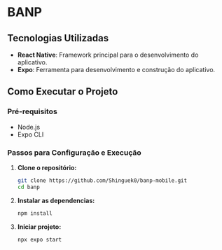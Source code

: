# BANP

## Tecnologias Utilizadas
- **React Native**: Framework principal para o desenvolvimento do aplicativo.
- **Expo**: Ferramenta para desenvolvimento e construção do aplicativo.


## Como Executar o Projeto
### Pré-requisitos
- Node.js
- Expo CLI

### Passos para Configuração e Execução
1. **Clone o repositório:**
   ```sh
   git clone https://github.com/Shinguek0/banp-mobile.git
   cd banp
   
2. **Instalar as dependencias:**
   ```sh
   npm install
   
3. **Iniciar projeto:**
   ```sh
   npx expo start
